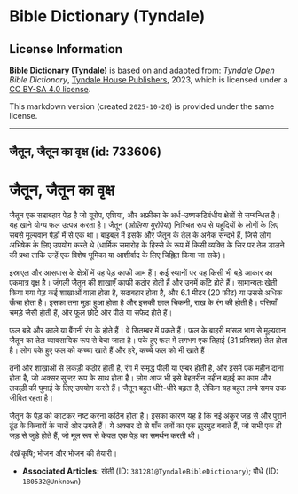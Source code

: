 # Bible Dictionary (Tyndale)

## License Information

**Bible Dictionary (Tyndale)** is based on and adapted from: _Tyndale Open Bible Dictionary_, [Tyndale House Publishers](https://tyndaleopenresources.com/), 2023, which is licensed under a [CC BY-SA 4.0 license](https://creativecommons.org/licenses/by-sa/4.0/legalcode.en).

This markdown version (created `2025-10-20`) is provided under the same license.



--------------------------------

## जैतून, जैतून का वृक्ष (id: 733606)

जैतून, जैतून का वृक्ष
=====================

जैतून एक सदाबहार पेड़ है जो यूरोप, एशिया, और अफ्रीका के अर्ध\-उष्णकटिबंधीय क्षेत्रों से सम्बन्धित है। यह खाने योग्य फल उत्पन्न करता है। जैतून (*ओलिया यूरोपेया*) निश्चित रूप से यहूदियों के लोगों के लिए सबसे मूल्यवान पेड़ों में से एक था। बाइबल में इसके और जैतून के तेल के अनेक सन्दर्भ हैं, जिसे लोग अभिषेक के लिए उपयोग करते थे (धार्मिक समारोह के हिस्से के रूप में किसी व्यक्ति के सिर पर तेल डालने की प्रथा ताकि उन्हें एक विशेष भूमिका या आशीर्वाद के लिए चिह्नित किया जा सके)।

इस्राएल और आसपास के क्षेत्रों में यह पेड़ काफी आम हैं। कई स्थानों पर यह किसी भी बड़े आकार का एकमात्र वृक्ष है। जंगली जैतून की शाखाएँ काफी कठोर होती हैं और उनमें काँटे होते हैं। सामान्यतः खेती किया गया पेड़ कई शाखाओं वाला होता है, सदाबहार होता है, और 6\.1 मीटर (20 फीट) या उससे अधिक ऊँचा होता है। इसका तना मुड़ा हुआ होता है और इसकी छाल चिकनी, राख के रंग की होती है। पत्तियाँ चमड़े जैसी होती हैं, और फूल छोटे और पीले या सफेद होते हैं।

फल बड़े और काले या बैंगनी रंग के होते हैं। वे सितम्बर में पकते हैं। फल के बाहरी मांसल भाग से मूल्यवान जैतून का तेल व्यावसायिक रूप से बेचा जाता है। पके हुए फल में लगभग एक तिहाई (31 प्रतिशत) तेल होता है। लोग पके हुए फल को कच्चा खाते हैं और हरे, कच्चे फल को भी खाते हैं।

तनों और शाखाओं से लकड़ी कठोर होती है, रंग में समृद्ध पीली या एम्बर होती है, और इसमें एक महीन दाना होता है, जो अक्सर सुन्दर रूप के साथ होता है। लोग आज भी इसे बेहतरीन महीन बढ़ई का काम और लकड़ी की घुमाई के लिए उपयोग करते हैं। जैतून बहुत धीरे\-धीरे बढ़ता है, लेकिन यह बहुत लम्बे समय तक जीवित रहता है।

जैतून के पेड़ को काटकर नष्ट करना कठिन होता है। इसका कारण यह है कि नई अंकुर जड़ से और पुराने ठूंठ के किनारों के चारों ओर उगते हैं। ये अक्सर दो से पाँच तनों का एक झुरमुट बनाते हैं, जो सभी एक ही जड़ से जुड़े होते हैं, जो मूल रूप से केवल एक पेड़ का समर्थन करती थी।

*देखें* कृषि; भोजन और भोजन की तैयारी।

* **Associated Articles:** खेती (ID: `381281@TyndaleBibleDictionary`); पौधे (ID: `180532@Unknown`)

